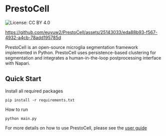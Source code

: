# PrestoCell
![License: CC BY 4.0](https://img.shields.io/badge/License-CC%20BY%204.0-lightgrey.svg)

https://github.com/euyuw2/PrestoCell/assets/25143033/eda88b93-f567-4932-a4cb-78add195785d

PrestoCell is an open-source microglia segmentation framework implemented in Python. 
PrestoCell uses persistence-based clustering for segmentation and integrates a human-in-the-loop postprocessing interface 
with Napari.

## Quick Start
Install all required packages
```commandline
pip install -r requirements.txt
```
How to run
```commandline
python main.py
```

For more details on how to use PrestoCell, please see the [user guide](./PrestoCell%20user%20guide.pdf)
